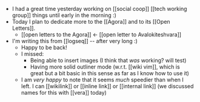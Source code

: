 - I had a great time yesterday working on [[social coop]] [[tech working group]] things until early in the morning :)
- Today I plan to dedicate more to the [[Agora]] and to its [[Open Letters]].
	- [[open letters to the Agora]] <- [[open letter to Avalokiteshvara]]
- I'm writing this from [[logseq]] -- after very long :)
	- Happy to be back!
	- I missed:
		- Being able to insert images (I think that *was* working? will test)
		- Having more solid outliner mode (w.r.t. [[wiki vim]], which is great but a bit basic in this sense as far as I know how to use it)
	- I am *very happy* to note that it seems *much* speedier than when I left. I can [[wikilink]] or [[inline link]] or [[internal link]] (we discussed names for this with [[vera]] today)